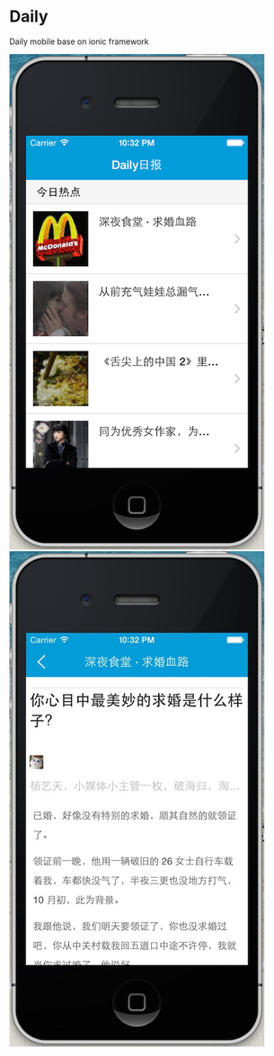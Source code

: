 Daily
=====

Daily mobile base on ionic framework

![www/img/8DA218FA-013E-4DB6-AFDF-9ABA6F6ADBB0.png](www/img/8DA218FA-013E-4DB6-AFDF-9ABA6F6ADBB0.png)
![www/img/8DA218FA-013E-4DB6-AFDF-9ABA6F6ADBB1.png](www/img/8DA218FA-013E-4DB6-AFDF-9ABA6F6ADBB1.jpg)

